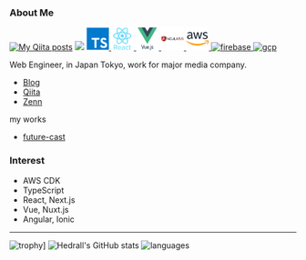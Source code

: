 ### About Me

[![My Qiita posts](https://qiita-badge.apiapi.app/s/mikkame/posts.svg)](http://qiita.com/hedrall)
![](https://komarev.com/ghpvc/?username=hedrall)
<a href="https://www.typescriptlang.org/" target="_blank"> <img src="https://raw.githubusercontent.com/devicons/devicon/master/icons/typescript/typescript-original.svg" alt="typescript" width="40" height="40" />
</a>
<a
  href="https://reactjs.org/" target="_blank"> <img src="https://raw.githubusercontent.com/devicons/devicon/master/icons/react/react-original-wordmark.svg" alt="react"
  width="40" height="40" />
</a>
<a href="https://vuejs.org/" target="_blank"> <img src="https://raw.githubusercontent.com/devicons/devicon/master/icons/vuejs/vuejs-original-wordmark.svg" alt="vuejs" width="40" height="40" /> </a>
<a href="https://angular.io" target="_blank">
  <img src="https://raw.githubusercontent.com/devicons/devicon/master/icons/angularjs/angularjs-original-wordmark.svg"
       alt="angularjs" width="40" height="40" />
</a>
<a href="https://aws.amazon.com" target="_blank">
  <img
    src="https://raw.githubusercontent.com/devicons/devicon/master/icons/amazonwebservices/amazonwebservices-original-wordmark.svg"
    alt="aws" width="40" height="40" />
</a>
<a href="https://firebase.google.com/" target="_blank">
  <img src="https://www.vectorlogo.zone/logos/firebase/firebase-icon.svg" alt="firebase" width="40" height="40" />
</a>
<a
  href="https://cloud.google.com" target="_blank"> <img src="https://www.vectorlogo.zone/logos/google_cloud/google_cloud-icon.svg" alt="gcp" width="40" height="40" />
</a>

Web Engineer, in Japan Tokyo, work for major media company.

- [Blog](https://blog.hedrall.work)
- [Qiita](https://qiita.com/hedrall)
- [Zenn](https://zenn.dev/hedrall)

my works
- [future-cast](https://future-cast.jp)

### Interest

- AWS CDK
- TypeScript
- React, Next.js
- Vue, Nuxt.js
- Angular, Ionic

-----------------------------------
![trophy](https://github-profile-trophy.vercel.app/?username=hedrall)]
![Hedrall's GitHub stats](https://github-readme-stats.vercel.app/api?username=hedrall&count_private=true&show_icons=true)
![languages](https://github-readme-stats.vercel.app/api/top-langs/?username=hedrall&hide=css,html)
